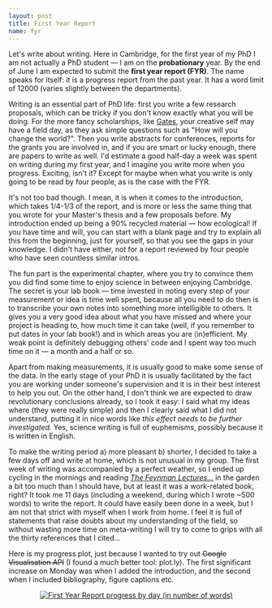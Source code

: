 ```yaml
---
layout: post
title: First Year Report
name: fyr
---
```


Let's write about writing. Here in Cambridge, for the first year of my PhD I am not actually a PhD student — I am on the **probationary** year. By the end of June I am expected to submit the **first year report (FYR)**. The name speaks for itself: it is a progress report from the past year. It has a word limit of 12000 (varies slightly between the departments).

Writing is an essential part of PhD life: first you write a few research proposals, which can be tricky if you don't know exactly what you will be doing. For the more fancy scholarships, like <a href="http://www.gatescambridge.org/">Gates</a>, your creative self may have a field day, as they ask simple questions such as "How will you change the world?". Then you write abstracts for conferences, reports for the grants you are involved in, and if you are smart or lucky enough, there are papers to write as well. I'd estimate a good half-day a week was spent on writing during my first year, and I imagine you write more when you progress. Exciting, isn't it? Except for maybe when what you write is only going to be read by four people, as is the case with the FYR.

It's not too bad though. I mean, it is when it comes to the introduction, which takes 1/4-1/3 of the report, and is more or less the same thing that you wrote for your Master's thesis and a few proposals before. My introduction ended up being a 90% recycled material — how ecological! If you have time and will, you can start with a blank page and try to explain all this from the beginning, just for yourself, so that you see the gaps in your knowledge. I didn't have either, not for a report reviewed by four people who have seen countless similar intros.

The fun part is the experimental chapter, where you try to convince them you did find some time to enjoy science in between enjoying Cambridge. The secret is your lab book — time invested in noting every step of your measurement or idea is time well spent, because all you need to do then is to transcribe your own notes into something more intelligible to others. It gives you a very good idea about what you have missed and where your project is heading to, how much time it can take (well, if you remember to put dates in your lab book!) and in which areas you are (in)efficient. My weak point is definitely debugging others' code and I spent way too much time on it — a month and a half or so.

Apart from making measurements, it is usually good to make some sense of the data. In the early stage of your PhD it is usually facilitated by the fact you are working under someone's supervision and it is in their best interest to help you out. On the other hand, I don't think we are expected to draw revolutionary conclusions already, so I took it easy: I said what my ideas where (they were really simple) and then I clearly said what I did not understand, putting it in nice words like <em>this effect needs to be further investigated.</em> Yes, science writing is full of euphemisms, possibly because it is written in English.

To make the writing period a) more pleasant b) shorter, I decided to take a few days off and write at home, which is not unusual in my group. The first week of writing was accompanied by a perfect weather, so I ended up cycling in the mornings and reading <a href="http://www.feynmanlectures.caltech.edu/I_toc.html"><em>The Feynman Lectures...</em></a> in the garden a bit too much than I should have, but at least it was a work-related book, right? It took me 11 days (including a weekend, during which I wrote ~500 words) to write the report. It could have easily been done in a week, but I am not that strict with myself when I work from home. I feel it is full of statements that raise doubts about my understanding of the field, so without wasting more time on meta-writing I will try to come to grips with all the thirty references that I cited...

Here is my progress plot, just because I wanted to try out <del>Google Visualisation API</del> (I found a much better tool: plot.ly). The first significant increase on Monday was when I added the introduction, and the second when I included bibliography, figure captions etc.

<div>
    <a href="https://plot.ly/~alkamid/50/" target="_blank" title="First Year Report progress by day (in number of words)" style="display: block; text-align: center;"><img src="https://plot.ly/~alkamid/50.png" alt="First Year Report progress by day (in number of words)" style="max-width: 100%;"  onerror="this.onerror=null;this.src='https://plot.ly/404.png';" /></a>
    <script data-plotly="alkamid:50" src="https://plot.ly/embed.js" async></script>
</div>